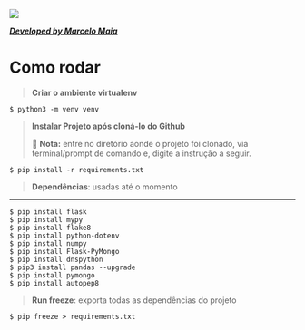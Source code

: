 <p align="left">
<img src="https://cdn.computercareers.org/wp-content/uploads/System-Analyst.jpg">
</p>


[*__Developed by Marcelo Maia__*](https://curriculo-py.herokuapp.com/  "Developed by Marcelo Maia")


# Como rodar

> __Criar o ambiente virtualenv__
```
$ python3 -m venv venv
```

> __Instalar Projeto após cloná-lo do Github__
> 
> 📝 **Nota:** entre no diretório aonde o projeto foi clonado, via terminal/prompt de comando e, digite a instrução a seguir.
> 
```
$ pip install -r requirements.txt
```

>  __Dependências__: usadas até o momento
-------------------------------
```
$ pip install flask
$ pip install mypy
$ pip install flake8
$ pip install python-dotenv
$ pip install numpy
$ pip install Flask-PyMongo
$ pip install dnspython
$ pip3 install pandas --upgrade
$ pip install pymongo
$ pip install autopep8
```

> __Run freeze__: exporta todas as dependências do projeto
```
$ pip freeze > requirements.txt
```
